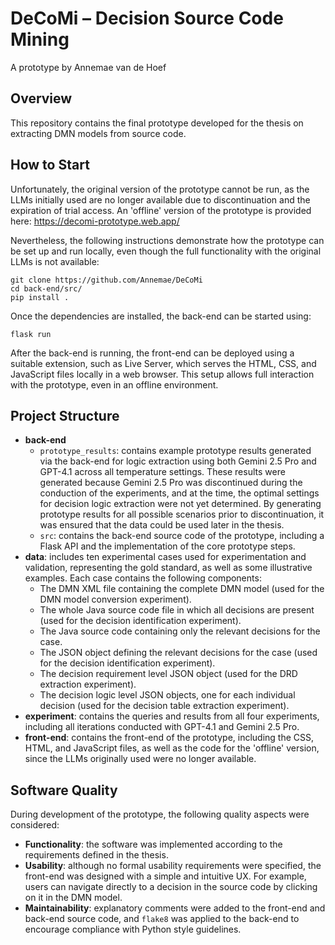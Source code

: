 # DeCoMi – Decision Source Code Mining  
A prototype by Annemae van de Hoef  

## Overview
This repository contains the final prototype developed for the thesis on extracting DMN models from source code.

## How to Start  
Unfortunately, the original version of the prototype cannot be run, as the LLMs initially used are no longer available due to discontinuation and the expiration of trial access. An 'offline' version of the prototype is provided here: https://decomi-prototype.web.app/

Nevertheless, the following instructions demonstrate how the prototype can be set up and run locally, even though the full functionality with the original LLMs is not available:

```shell
git clone https://github.com/Annemae/DeCoMi
cd back-end/src/
pip install .
```
Once the dependencies are installed, the back-end can be started using:

```shell
flask run
```

After the back-end is running, the front-end can be deployed using a suitable extension, such as Live Server, which serves the HTML, CSS, and JavaScript files locally in a web browser. This setup allows full interaction with the prototype, even in an offline environment.

## Project Structure  
- **back-end**  
  - `prototype_results`: contains example prototype results generated via the back-end for logic extraction using both Gemini 2.5 Pro and GPT-4.1 across all temperature settings. These results were generated because Gemini 2.5 Pro was discontinued during the conduction of the experiments, and at the time, the optimal settings for decision logic extraction were not yet determined. By generating prototype results for all possible scenarios prior to discontinuation, it was ensured that the data could be used later in the thesis.
  - `src`: contains the back-end source code of the prototype, including a Flask API and the implementation of the core prototype steps.
- **data**: includes ten experimental cases used for experimentation and validation, representing the gold standard, as well as some illustrative examples. Each case contains the following components:
  - The DMN XML file containing the complete DMN model (used for the DMN model conversion experiment).
  - The whole Java source code file in which all decisions are present (used for the decision identification experiment).
  - The Java source code containing only the relevant decisions for the case.
  - The JSON object defining the relevant decisions for the case (used for the decision identification experiment).
  - The decision requirement level JSON object (used for the DRD extraction experiment).
  - The decision logic level JSON objects, one for each individual decision (used for the decision table extraction experiment).
- **experiment**: contains the queries and results from all four experiments, including all iterations conducted with GPT-4.1 and Gemini 2.5 Pro.
- **front-end**: contains the front-end of the prototype, including the CSS, HTML, and JavaScript files, as well as the code for the 'offline' version, since the LLMs originally used were no longer available.

## Software Quality  
During development of the prototype, the following quality aspects were considered:  

- **Functionality**: the software was implemented according to the requirements defined in the thesis.  
- **Usability**: although no formal usability requirements were specified, the front-end was designed with a simple and intuitive UX. For example, users can navigate directly to a decision in the source code by clicking on it in the DMN model.
- **Maintainability**: explanatory comments were added to the front-end and back-end source code, and `flake8` was applied to the back-end to encourage compliance with Python style guidelines.  
